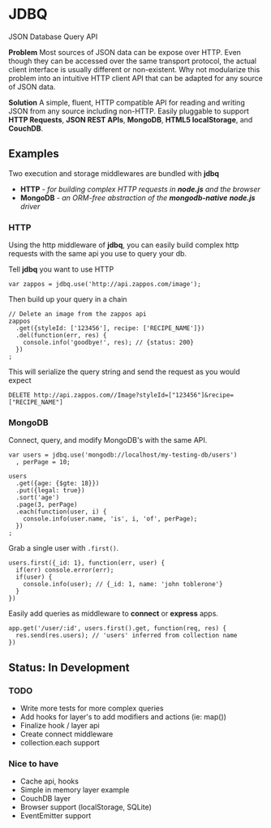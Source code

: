 # JDBQ
JSON Database Query API

**Problem** Most sources of JSON data can be expose over HTTP. Even though they can be accessed over the same transport protocol, the actual client interface is usually different or non-existent. Why not modularize this problem into an intuitive HTTP client API that can be adapted for any source of JSON data.

**Solution** A simple, fluent, HTTP compatible API for reading and writing JSON from any source including non-HTTP. Easily pluggable to support **HTTP Requests**, **JSON REST APIs**, **MongoDB**, **HTML5 localStorage**, and **CouchDB**.


## Examples

Two execution and storage middlewares are bundled with **jdbq**

  * **HTTP** - *for building complex HTTP requests in **node.js** and the browser*
  * **MongoDB** - *an ORM-free abstraction of the **mongodb-native** **node.js** driver*

### HTTP

Using the http middleware of **jdbq**, you can easily build complex http requests with the same api you use to query your db.

Tell **jdbq** you want to use HTTP

    var zappos = jdbq.use('http://api.zappos.com/image');

Then build up your query in a chain

    // Delete an image from the zappos api
    zappos
      .get({styleId: ['123456'], recipe: ['RECIPE_NAME']})
      .del(function(err, res) {
        console.info('goodbye!', res); // {status: 200}
      })
    ;

This will serialize the query string and send the request as you would expect

    DELETE http://api.zappos.com//Image?styleId=["123456"]&recipe=["RECIPE_NAME"]

### MongoDB

Connect, query, and modify MongoDB's with the same API.

    var users = jdbq.use('mongodb://localhost/my-testing-db/users')
      , perPage = 10;

    users
      .get({age: {$gte: 18}})
      .put({legal: true})
      .sort('age')
      .page(3, perPage)
      .each(function(user, i) {
        console.info(user.name, 'is', i, 'of', perPage);
      })
    ;

Grab a single user with `.first()`.

    users.first({_id: 1}, function(err, user) {
      if(err) console.error(err);
      if(user) {
        console.info(user); // {_id: 1, name: 'john toblerone'}
      }
    })

Easily add queries as middleware to **connect** or **express** apps.

    app.get('/user/:id', users.first().get, function(req, res) {
      res.send(res.users); // 'users' inferred from collection name
    })

## Status: In Development

### TODO

  * Write more tests for more complex queries
  * Add hooks for layer's to add modifiers and actions (ie: map())
  * Finalize hook / layer api
  * Create connect middleware
  * collection.each support
  
### Nice to have

  * Cache api, hooks
  * Simple in memory layer example
  * CouchDB layer
  * Browser support (localStorage, SQLite)
  * EventEmitter support